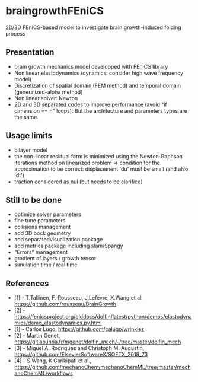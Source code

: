 # braingrowthFEniCS
 2D/3D FEniCS-based model to investigate brain growth-induced folding process
 
## Presentation
- brain growth mechanics model developped with FEniCS library
- Non linear elastodynamics (dynamics: consider high wave frequency model) 
- Discretization of spatial domain (FEM method) and temporal domain (generalized-alpha method)
- Non linear solver: Newton
- 2D and 3D separated codes to improve performance (avoid "if dimension == n" loops). But the architecture and parameters types are the same.

## Usage limits
- bilayer model
- the non-linear residual form is minimized using the Newton-Raphson iterations method on linearized problem => condition for the approximation to be correct: displacement 'du' must be small (and also 'dt')
- traction considered as nul (but needs to be clarified)

## Still to be done
- optimize solver parameters
- fine tune parameters
- collisions management
- add 3D bock geometry
- add separatedvisualization package
- add metrics package including slam/Spangy
- "Errors" management
- gradient of layers / growth tensor
- simulation time / real time

## References
- [1] - T.Tallinen, F. Rousseau, J.Lefèvre, X.Wang et al. https://github.com/rousseau/BrainGrowth
- [2] - https://fenicsproject.org/olddocs/dolfin/latest/python/demos/elastodynamics/demo_elastodynamics.py.html
- [1] - Carlos Lugo, https://github.com/calugo/wrinkles 
- [2] - Martin Genet, https://gitlab.inria.fr/mgenet/dolfin_mech/-/tree/master/dolfin_mech 
- [3] - Miguel A. Rodriguez and Christoph M. Augustin, https://github.com/ElsevierSoftwareX/SOFTX_2018_73
- [4] - S.Wang, K.Garikipati et al., https://github.com/mechanoChem/mechanoChemML/tree/master/mechanoChemML/workflows 


